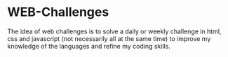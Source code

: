 # WEB-Challenges
The idea of ​​web challenges is to solve a daily or weekly challenge in html, css and javascript (not necessarily all at the same time) to improve my knowledge of the languages ​​and refine my coding skills.
